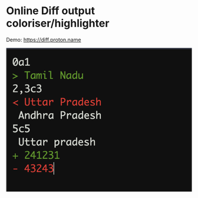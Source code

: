 # Online Diff output coloriser/highlighter

Demo: https://diff.proton.name

![Screenshot](screenshot.png)
